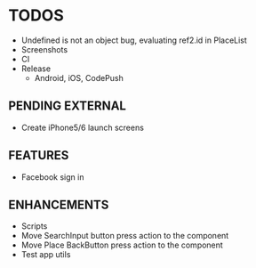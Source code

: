 # TODOS

- Undefined is not an object bug, evaluating ref2.id in PlaceList
- Screenshots
- CI
- Release
  - Android, iOS, CodePush

## PENDING EXTERNAL

- Create iPhone5/6 launch screens

## FEATURES

- Facebook sign in

## ENHANCEMENTS

- Scripts
- Move SearchInput button press action to the component
- Move Place BackButton press action to the component
- Test app utils
